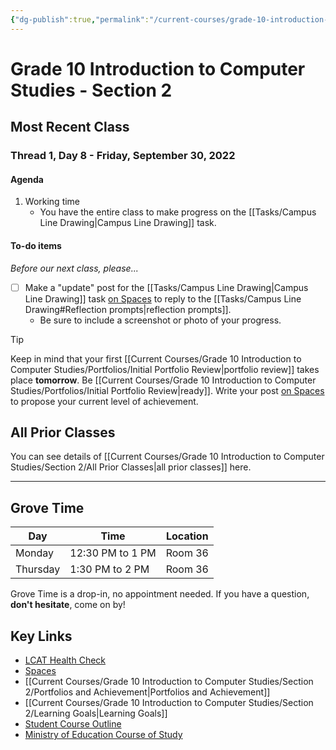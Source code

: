 ```yaml
---
{"dg-publish":true,"permalink":"/current-courses/grade-10-introduction-to-computer-studies/section-2/home/","dgHomeLink":false,"dgPassFrontmatter":false}
---
```


# Grade 10 Introduction to Computer Studies - Section 2
## Most Recent Class

<div class="transclusion internal-embed is-loaded"><div class="markdown-embed">

<div class="markdown-embed-title">



</div>


### Thread 1, Day 8 - Friday, September 30, 2022
#### Agenda
1. Working time
	- You have the entire class to make progress on the [[Tasks/Campus Line Drawing|Campus Line Drawing]] task.

#### To-do items
*Before our next class, please...*

- [ ] Make a "update" post for the [[Tasks/Campus Line Drawing|Campus Line Drawing]] task [on Spaces](https://ca.spacesedu.com/) to reply to the [[Tasks/Campus Line Drawing#Reflection prompts|reflection prompts]].
	- Be sure to include a screenshot or photo of your progress.

> [!TIP]
> Keep in mind that your first [[Current Courses/Grade 10 Introduction to Computer Studies/Portfolios/Initial Portfolio Review|portfolio review]] takes place **tomorrow**. Be [[Current Courses/Grade 10 Introduction to Computer Studies/Portfolios/Initial Portfolio Review|ready]]. Write your post [on Spaces](https://ca.spacesedu.com/) to propose your current level of achievement.

</div></div>

## All Prior Classes
You can see details of [[Current Courses/Grade 10 Introduction to Computer Studies/Section 2/All Prior Classes|all prior classes]] here.
___
## Grove Time

<div class="transclusion internal-embed is-loaded"><div class="markdown-embed">

<div class="markdown-embed-title">



</div>


Day|Time|Location
-|-|-
Monday|12:30 PM to 1 PM|Room 36
Thursday|1:30 PM to 2 PM|Room 36

Grove Time is a drop-in, no appointment needed.
If you have a question, **don't hesitate**, come on by!

</div></div>

## Key Links

<div class="transclusion internal-embed is-loaded"><div class="markdown-embed">

<div class="markdown-embed-title">



</div>


* [LCAT Health Check](https://lcat.lcs.on.ca)
* [Spaces](https://ca.spacesedu.com/)
* [[Current Courses/Grade 10 Introduction to Computer Studies/Section 2/Portfolios and Achievement|Portfolios and Achievement]]
* [[Current Courses/Grade 10 Introduction to Computer Studies/Section 2/Learning Goals|Learning Goals]] 
* [Student Course Outline](https://tinyurl.com/lcscs22-g10-so)
* [Ministry of Education Course of Study](https://tinyurl.com/lcscs22-g10-mcs)

</div></div>
